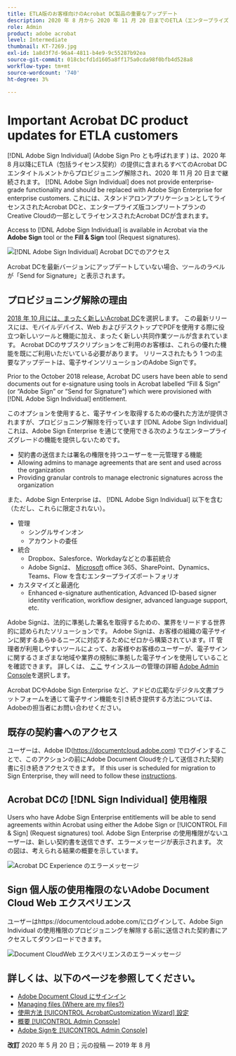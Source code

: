 ```yaml
---
title: ETLA版のお客様向けのAcrobat DC製品の重要なアップデート
description: 2020 年 8 月から 2020 年 11 月 20 日までのETLA（エンタープライズタームライセンス契約）の特典に含まれるAcrobat DCの使用権限に関する重要な変更について説明します。
role: Admin
product: adobe acrobat
level: Intermediate
thumbnail: KT-7269.jpg
exl-id: 1a8d3f7d-96a4-4811-b4e9-9c55287b92ea
source-git-commit: 018cbcfd1d1605a8ff175a0cda98f0bfb4d528a8
workflow-type: tm+mt
source-wordcount: '740'
ht-degree: 3%

---
```


# Important Acrobat DC product updates for ETLA customers

[!DNL Adobe Sign Individual] (Adobe Sign Pro とも呼ばれます ) は、2020 年 8 月以降にETLA（包括ライセンス契約）の提供に含まれるすべてのAcrobat DCエンタイトルメントからプロビジョニング解除され、2020 年 11 月 20 日まで継続されます。 [!DNL Adobe Sign Individual] does not provide enterprise-grade functionality and should be replaced with Adobe Sign Enterprise for enterprise customers. これには、スタンドアロンアプリケーションとしてライセンスされたAcrobat DCと、エンタープライズ版コンプリートプランのCreative Cloudの一部としてライセンスされたAcrobat DCが含まれます。

Access to [!DNL Adobe Sign Individual] is available in Acrobat via the **Adobe Sign** tool or the **Fill &amp; Sign** tool (Request signatures).

![[!DNL Adobe Sign Individual] Acrobat DCでのアクセス](../assets/Deploy_SignEntitle1.png)

Acrobat DCを最新バージョンにアップデートしていない場合、ツールのラベルが「Send for Signature」と表示されます。

## プロビジョニング解除の理由

[2018 年 10 月には、まったく新しいAcrobat DC](https://news.adobe.com/news/news-details/2018/Adobe-Redefines-What-Is-Possible-With-PDF-With-All-New-Acrobat-DC)を選択します。 この最新リリースには、モバイルデバイス、Web およびデスクトップでPDFを使用する際に役立つ新しいツールと機能に加え、まったく新しい共同作業ツールが含まれています。 Acrobat DCのサブスクリプションをご利用のお客様は、これらの優れた機能を既にご利用いただいている必要があります。 リリースされたもう 1 つの主要なアップデートは、電子サインソリューションのAdobe Signです。

Prior to the October 2018 release, Acrobat DC users have been able to send documents out for e-signature using tools in Acrobat labelled “Fill &amp; Sign” (or “Adobe Sign” or “Send for Signature”) which were provisioned with [!DNL Adobe Sign Individual] entitlement.

このオプションを使用すると、電子サインを取得するための優れた方法が提供されますが、プロビジョニング解除を行っています [!DNL Adobe Sign Individual] これは、Adobe Sign Enterprise を通じて使用できる次のようなエンタープライズグレードの機能を提供しないためです。

* 契約書の送信または署名の権限を持つユーザーを一元管理する機能
* Allowing admins to manage agreements that are sent and used across the organization
* Providing granular controls to manage electronic signatures across the organization

また、Adobe Sign Enterprise は、 [!DNL Adobe Sign Individual] 以下を含む（ただし、これらに限定されない）。

* 管理
   * シングルサインオン
   * アカウントの委任
* 統合
   * Dropbox、Salesforce、Workdayなどとの事前統合
   * Adobe Signは、 [Microsoft](https://acrobat.adobe.com/us/en/business/integrations/microsoft.html) office 365、SharePoint、Dynamics、Teams、Flow を含むエンタープライズポートフォリオ
* カスタマイズと最適化
   * Enhanced e-signature authentication, Advanced ID-based signer identity verification, workflow designer, advanced language support, etc.

Adobe Signは、法的に準拠した署名を取得するための、業界をリードする世界的に認められたソリューションです。 Adobe Signは、お客様の組織の電子サインに関するあらゆるニーズに対応するためにゼロから構築されています。IT 管理者が利用しやすいツールによって、お客様やお客様のユーザーが、電子サインに関するさまざまな地域や業界の規制に準拠した電子サインを使用していることを確認できます。 詳しくは、 [ここ](https://helpx.adobe.com/enterprise/using/adobe-sign-for-enterprise.html) サインスルーの管理の詳細 [Adobe Admin Console](https://helpx.adobe.com/jp/enterprise/using/admin-console.html)を選択します。

Acrobat DCやAdobe Sign Enterprise など、アドビの広範なデジタル文書プラットフォームを通じて電子サイン機能を引き続き提供する方法については、Adobeの担当者にお問い合わせください。

## 既存の契約書へのアクセス

ユーザーは、Adobe ID(https://documentcloud.adobe.com) でログインすることで、このアクションの前にAdobe Document Cloudを介して送信された契約書に引き続きアクセスできます。 If this user is scheduled for migration to Sign Enterprise, they will need to follow these [instructions](https://helpx.adobe.com/sign/kb/how-to-download-signed-documents---adobe-sign.html).

## Acrobat DCの [!DNL Sign Individual] 使用権限

Users who have Adobe Sign Enterprise entitlements will be able to send agreements within Acrobat using either the Adobe Sign or [!UICONTROL Fill &amp; Sign] (Request signatures) tool.
Adobe Sign Enterprise の使用権限がないユーザーは、新しい契約書を送信できず、エラーメッセージが表示されます。 次の図は、考えられる結果の概要を示しています。

![Acrobat DC Experience のエラーメッセージ](../assets/Deploy_SignEntitle2.png)

## Sign 個人版の使用権限のないAdobe Document Cloud Web エクスペリエンス

ユーザーはhttps://documentcloud.adobe.com/にログインして、Adobe Sign Individual の使用権限のプロビジョニングを解除する前に送信された契約書にアクセスしてダウンロードできます。

![Document CloudWeb エクスペリエンスのエラーメッセージ](../assets/Deploy_SignEntitle3.png)

## 詳しくは、以下のページを参照してください。

* [Adobe Document Cloud にサインイン](https://helpx.adobe.com/document-cloud/help/sign-in.html)
* [Managing files (Where are my files?)](https://helpx.adobe.com/document-cloud/help/manage-files.html)
* [使用方法 [!UICONTROL AcrobatCustomization Wizard] 設定](https://www.adobe.com/devnet-docs/acrobatetk/tools/Wizard/WizardDC/index.html)
* [概要 [!UICONTROL Admin Console]](https://helpx.adobe.com/enterprise/using/admin-console.html)
* [Adobe Signを [!UICONTROL Admin Console]](https://helpx.adobe.com/enterprise/using/adobe-sign-for-enterprise.html)

**改訂** 2020 年 5 月 20 日；元の投稿 — 2019 年 8 月
